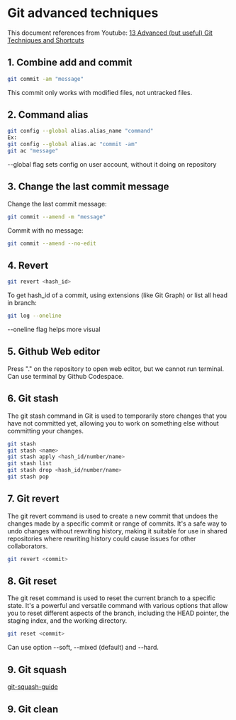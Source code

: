 # Git advanced techniques

This document references from Youtube: [13 Advanced (but useful) Git Techniques and Shortcuts](https://www.youtube.com/watch?v=ecK3EnyGD8o)


## 1. Combine add and commit
```bash
git commit -am "message"
```

This commit only works with modified files, not untracked files.

## 2. Command alias
```bash
git config --global alias.alias_name "command"
Ex:
git config --global alias.ac "commit -am"
git ac "message"
```

--global flag sets config on user account, without it doing on repository

## 3. Change the last commit message
Change the last commit message:
```bash
git commit --amend -m "message"
```
Commit with no message:
```bash
git commit --amend --no-edit
```

## 4. Revert
```bash
git revert <hash_id>
```
To get hash_id of a commit, using extensions (like Git Graph) or list all head in branch:
```bash
git log --oneline
```
--oneline flag helps more visual

## 5. Github Web editor

Press "." on the repository to open web editor, but we cannot run terminal.
Can use terminal by Github Codespace.

## 6. Git stash

The git stash command in Git is used to temporarily store changes that you have not committed yet, allowing you to work on something else without committing your changes.
```bash
git stash
git stash <name>
git stash apply <hash_id/number/name>
git stash list
git stash drop <hash_id/number/name>
git stash pop
```

## 7. Git revert 

The git revert command is used to create a new commit that undoes the changes made by a specific commit or range of commits. It's a safe way to undo changes without rewriting history, making it suitable for use in shared repositories where rewriting history could cause issues for other collaborators.
```bash
git revert <commit>
```

## 8. Git reset

The git reset command is used to reset the current branch to a specific state. It's a powerful and versatile command with various options that allow you to reset different aspects of the branch, including the HEAD pointer, the staging index, and the working directory.
```bash
git reset <commit>
```

Can use option --soft, --mixed (default) and --hard.


## 9. Git squash
[git-squash-guide](git-squash-guide/git_squash_guide.md)

## 9. Git clean

